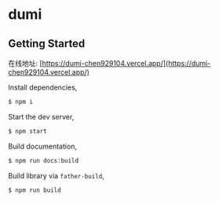 # dumi

## Getting Started

在线地址: [https://dumi-chen929104.vercel.app/](https://dumi-chen929104.vercel.app/)

Install dependencies,

```bash
$ npm i
```

Start the dev server,

```bash
$ npm start
```

Build documentation,

```bash
$ npm run docs:build
```

Build library via `father-build`,

```bash
$ npm run build
```
